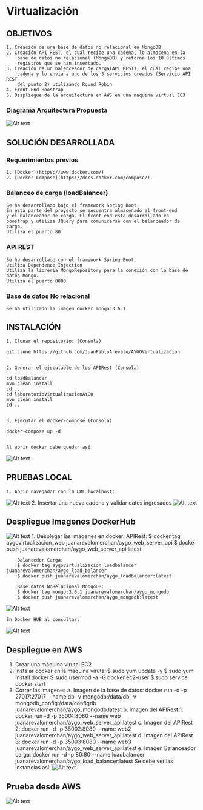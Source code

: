# Virtualización

## OBJETIVOS
	1. Creación de una base de datos no relacional en MongoDB.
	2. Creación API REST, el cuál recibe una cadena, lo almacena en la 
		base de datos no relacional (MongoDB) y retorna los 10 últimos 
		registros que se han insertado.
	3. Creación de un balanceador de carga(API REST), el cuál recibe una 
		cadena y lo envia a uno de los 3 servicios creados (Servicio API REST 
		del punto 2) utilizando Round Robin
	4. Front-End Boostrap
	5. Despliegue de la arquitectura en AWS en una máquina virtual EC3
	
### Diagrama Arquitectura Propuesta

![Alt text](ImagenesReadme/ArquitecturaPropuesta.png)
	
## SOLUCIÓN DESARROLLADA

### Requerimientos previos
	1. [Docker](https://www.docker.com/)
	2. [Docker Compose](https://docs.docker.com/compose/).
	
### Balanceo de carga (loadBalancer)
	Se ha desarrollado bajo el framework Spring Boot. 
	En esta parte del proyecto se encuentra almacenado el front-end 
	y el balanceador de carga. El front-end esta desarrollado en 
	boostrap y utiliza JQuery para comunicarse con el balanceador de carga.
	Utiliza el puerto 80.
	
### API REST
	Se ha desarrollado con el framework Spring Boot.
	Utiliza Dependence Injection
	Utiliza la libreria MongoRepository para la conexión con la base de datos Mongo.
	Utiliza el puerto 8080

### Base de datos No relacional	
	Se ha utilizado la imagen docker mongo:3.6.1

## INSTALACIÓN
	
	1. Clonar el repositorio: (Consola)
	
	git clone https://github.com/JuanPabloArevalo/AYGOVirtualizacion

	
	2. Generar el ejecutable de los APIRest (Consola)

	cd loadBalancer
	mvn clean install
	cd ..
	cd laboratorioVirtualizacionAYGO
	mvn clean install
	cd ..

	
	3. Ejecutar el docker-compose (Consola)
	
	docker-compose up -d 

	
	Al abrir docker debe quedar así:
![Alt text](ImagenesReadme/DockerActivo.PNG)
	

## PRUEBAS LOCAL
	1. Abrir navegador con la URL localhost:
![Alt text](ImagenesReadme/PruebaLocal.PNG)
	2. Insertar una nueva cadena y validar datos ingresados
![Alt text](ImagenesReadme/PruebaLocalResultado.PNG)

## Despliegue Imagenes DockerHub
![Alt text](ImagenesReadme/InstanciasLocal.PNG)
	1. Desplegar las imagenes en docker:
		APIRest:
		$ docker tag aygovirtualizacion_web juanarevalomerchan/aygo_web_server_api
		$ docker push juanarevalomerchan/aygo_web_server_api:latest
		
		Balancedor Carga:
		$ docker tag aygovirtualizacion_loadbalancer juanarevalomerchan/aygo_load_balancer
		$ docker push juanarevalomerchan/aygo_loadbalancer:latest
		
		Base datos NoRelacional MongoDB:
		$ docker tag mongo:3.6.1 juanarevalomerchan/aygo_mongodb
		$ docker push juanarevalomerchan/aygo_mongodb:latest
![Alt text](ImagenesReadme/InstanciasLocalFinal.PNG)

	En Docker HUB al consultar:

![Alt text](ImagenesReadme/DockerActivo.PNG)

## Despliegue en AWS
 1. Crear una máquina virutal EC2
 2. Instalar docker en la máquina virutal
	$ sudo yum update -y
	$ sudo yum install docker
	$ sudo usermod -a -G docker ec2-user
	$ sudo service docker start
 3. Correr las imagenes
	a. Imagen de la base de datos:  docker run -d -p 27017:27017 --name db -v mongodb:/data/db -v mongodb_config:/data/configdb juanarevalomerchan/aygo_mongodb:latest
	b. Imagen del APIRest 1: docker run -d -p 35001:8080 --name web juanarevalomerchan/aygo_web_server_api:latest
	c. Imagen del APIRest 2: docker run -d -p 35002:8080 --name web2 juanarevalomerchan/aygo_web_server_api:latest
	d. Imagen del APIRest 3: docker run -d -p 35003:8080 --name web3 juanarevalomerchan/aygo_web_server_api:latest
	e. Imagen Balanceador carga: docker run -d -p 80:80 --name loadbalancer juanarevalomerchan/aygo_load_balancer:latest
    Se debe ver las instancias así:
![Alt text](ImagenesReadme/InstanciasDocker.PNG)

## Prueba desde AWS
![Alt text](ImagenesReadme/PruebaAWS.PNG)
	
		
	
	


